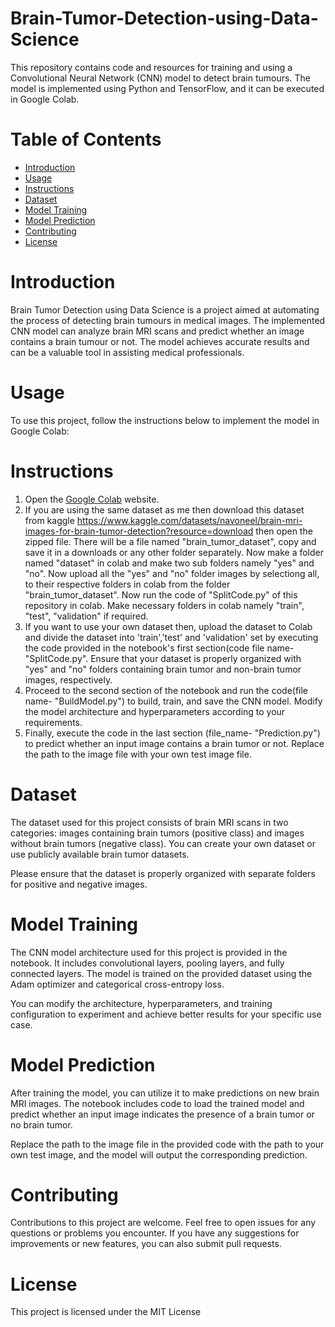 # Brain-Tumor-Detection-using-Data-Science
This repository contains code and resources for training and using a Convolutional Neural Network (CNN) model to detect brain tumours. The model is implemented using Python and TensorFlow, and it can be executed in Google Colab.

# Table of Contents
+ [Introduction](https://github.com/adithyarangarajan783/Brain-Tumor-Detection-using-Data-Science/edit/main/README.md#introduction)
+ [Usage](https://github.com/adithyarangarajan783/Brain-Tumor-Detection-using-Data-Science/edit/main/README.md#usage)
+ [Instructions](https://github.com/adithyarangarajan783/Brain-Tumor-Detection-using-Data-Science/edit/main/README.md#instructions) 
+ [Dataset](https://github.com/adithyarangarajan783/Brain-Tumor-Detection-using-Data-Science/edit/main/README.md#dataset)
+ [Model Training](https://github.com/adithyarangarajan783/Brain-Tumor-Detection-using-Data-Science/edit/main/README.md#model-training)
+ [Model Prediction](https://github.com/adithyarangarajan783/Brain-Tumor-Detection-using-Data-Science/edit/main/README.md#model-prediction)
+ [Contributing](https://github.com/adithyarangarajan783/Brain-Tumor-Detection-using-Data-Science/edit/main/README.md#contributing)
+ [License](https://github.com/adithyarangarajan783/Brain-Tumor-Detection-using-Data-Science/edit/main/README.md#license)

# Introduction
Brain Tumor Detection using Data Science is a project aimed at automating the process of detecting brain tumours in medical images. The implemented CNN model can analyze brain MRI scans and predict whether an image contains a brain tumour or not. The model achieves accurate results and can be a valuable tool in assisting medical professionals.

# Usage
To use this project, follow the instructions below to implement the model in Google Colab:

# Instructions
1. Open the [Google Colab](https://colab.research.google.com/) website.
2. If you are using the same dataset as me then download this dataset from kaggle https://www.kaggle.com/datasets/navoneel/brain-mri-images-for-brain-tumor-detection?resource=download then open the zipped file. There will be a file named "brain_tumor_dataset", copy and save it in a downloads or any other folder separately. Now make a folder named "dataset" in colab and make two sub folders namely "yes" and "no". Now upload all the "yes" and "no" folder images by selectiong all, to their respective folders in colab from the folder "brain_tumor_dataset". Now run the code of "SplitCode.py" of this repository in colab. Make necessary folders in colab namely "train", "test", "validation" if required.
3. If you want to use your own dataset then, upload the dataset to Colab and divide the dataset into 'train','test' and 'validation' set by executing the code provided in the notebook's first section(code file name- "SplitCode.py". Ensure that your dataset is properly organized with "yes" and "no" folders containing brain tumor and non-brain tumor images, respectively.
4. Proceed to the second section of the notebook and run the code(file name- "BuildModel.py") to build, train, and save the CNN model. Modify the model architecture and hyperparameters according to your requirements.
5. Finally, execute the code in the last section (file_name- "Prediction.py") to predict whether an input image contains a brain tumor or not. Replace the path to the image file with your own test image file.

# Dataset
The dataset used for this project consists of brain MRI scans in two categories: images containing brain tumors (positive class) and images without brain tumors (negative class). You can create your own dataset or use publicly available brain tumor datasets.

Please ensure that the dataset is properly organized with separate folders for positive and negative images.

# Model Training
The CNN model architecture used for this project is provided in the notebook. It includes convolutional layers, pooling layers, and fully connected layers. The model is trained on the provided dataset using the Adam optimizer and categorical cross-entropy loss.

You can modify the architecture, hyperparameters, and training configuration to experiment and achieve better results for your specific use case.

# Model Prediction
After training the model, you can utilize it to make predictions on new brain MRI images. The notebook includes code to load the trained model and predict whether an input image indicates the presence of a brain tumor or no brain tumor.

Replace the path to the image file in the provided code with the path to your own test image, and the model will output the corresponding prediction.

# Contributing
Contributions to this project are welcome. Feel free to open issues for any questions or problems you encounter. If you have any suggestions for improvements or new features, you can also submit pull requests.

# License
This project is licensed under the MIT License
